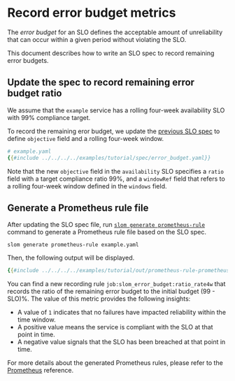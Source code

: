 # Record error budget metrics

The _error budget_ for an SLO defines the acceptable amount of unreliability that can occur within a given period without violating the SLO.

This document describes how to write an SLO spec to record remaining error budgets.

## Update the spec to record remaining error budget ratio

We assume that the `example` service has a rolling four-week availability SLO with 99% compliance target.

To record the remaining eror budget, we update the [previous SLO spec](./record_sli_metrics.md) to define `objective` field and a rolling four-week window.

```yaml
# example.yaml
{{#include ../../../../examples/tutorial/spec/error_budget.yaml}}
```

Note that the new `objective` field in the `availability` SLO specifies a `ratio` field with a target compliance ratio 99%, and a `windowRef` field that refers to a rolling four-week window defined in the `windows` field.

## Generate a Prometheus rule file

After updating the SLO spec file, run [`slom generate prometheus-rule`](../../references/cli/generate/prometheus_rule.md) command to generate a Prometheus rule file based on the SLO spec.

```shell
slom generate prometheus-rule example.yaml
```

Then, the following output will be displayed.

```yaml
{{#include ../../../../examples/tutorial/out/prometheus-rule-prometheus/error_budget.yaml}}
```

You can find a new recording rule `job:slom_error_budget:ratio_rate4w` that records the ratio of the remaining error budget to the initial budget (99 - SLO)%.
The value of this metric provides the following insights:

- A value of `1` indicates that no failures have impacted reliability within the time window.
- A positive value means the service is compliant with the SLO at that point in time.
- A negative value signals that the SLO has been breached at that point in time.

For more details about the generated Prometheus rules, please refer to the [Prometheus](../../references/metrics/prometheus/) reference.
